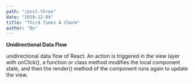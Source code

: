 ```yaml
---
path: "/post-three"
date: "2018-12-04"
title: "Third Times A Charm"
author: "Bo"
---
```


**Unidirectional Data Flow**

unidirectional data flow of React. An action is triggered in the view layer with onClick(), a function or class method modifies the local component state, and then the render() method of the component runs again to update the view. 